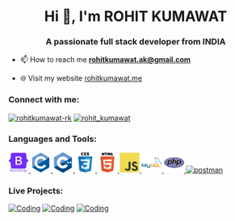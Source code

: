 <h1 align="center">Hi 👋, I'm ROHIT KUMAWAT</h1>
<h3 align="center">A passionate full stack developer from INDIA</h3>

- 📫 How to reach me **rohitkumawat.ak@gmail.com**

- 🌐 Visit my website [rohitkumawat.me](https://rohitkumawat.me)

<h3 align="left">Connect with me:</h3>
<p align="left">
<a href="https://linkedin.com/in/rohitkumawat-rk" target="blank"><img align="center" src="https://raw.githubusercontent.com/rahuldkjain/github-profile-readme-generator/master/src/images/icons/Social/linked-in-alt.svg" alt="rohitkumawat-rk" height="30" width="40" /></a>
<a href="https://www.leetcode.com/rohit_kumawat" target="blank"><img align="center" src="https://raw.githubusercontent.com/rahuldkjain/github-profile-readme-generator/master/src/images/icons/Social/leet-code.svg" alt="rohit_kumawat" height="30" width="40" /></a>
</p>

<h3 align="left">Languages and Tools:</h3>
<p align="left"> <a href="https://getbootstrap.com" target="_blank" rel="noreferrer"> <img src="https://raw.githubusercontent.com/devicons/devicon/master/icons/bootstrap/bootstrap-plain-wordmark.svg" alt="bootstrap" width="40" height="40"/> </a> <a href="https://www.cprogramming.com/" target="_blank" rel="noreferrer"> <img src="https://raw.githubusercontent.com/devicons/devicon/master/icons/c/c-original.svg" alt="c" width="40" height="40"/> </a> <a href="https://www.w3schools.com/cpp/" target="_blank" rel="noreferrer"> <img src="https://raw.githubusercontent.com/devicons/devicon/master/icons/cplusplus/cplusplus-original.svg" alt="cplusplus" width="40" height="40"/> </a> <a href="https://www.w3schools.com/css/" target="_blank" rel="noreferrer"> <img src="https://raw.githubusercontent.com/devicons/devicon/master/icons/css3/css3-original-wordmark.svg" alt="css3" width="40" height="40"/> </a> <a href="https://www.w3.org/html/" target="_blank" rel="noreferrer"> <img src="https://raw.githubusercontent.com/devicons/devicon/master/icons/html5/html5-original-wordmark.svg" alt="html5" width="40" height="40"/> </a> <a href="https://developer.mozilla.org/en-US/docs/Web/JavaScript" target="_blank" rel="noreferrer"> <img src="https://raw.githubusercontent.com/devicons/devicon/master/icons/javascript/javascript-original.svg" alt="javascript" width="40" height="40"/> </a> <a href="https://www.mysql.com/" target="_blank" rel="noreferrer"> <img src="https://raw.githubusercontent.com/devicons/devicon/master/icons/mysql/mysql-original-wordmark.svg" alt="mysql" width="40" height="40"/> </a> <a href="https://www.php.net" target="_blank" rel="noreferrer"> <img src="https://raw.githubusercontent.com/devicons/devicon/master/icons/php/php-original.svg" alt="php" width="40" height="40"/> </a> <a href="https://postman.com" target="_blank" rel="noreferrer"> <img src="https://www.vectorlogo.zone/logos/getpostman/getpostman-icon.svg" alt="postman" width="40" height="40"/> </a> </p>

<h3>Live Projects: </h3>
<p align="left">  
  <a href="https://www.rohitkumawat.me/" target="blank" rel="noreferrer"><img alt="Coding"  width="275"  src="https://github.com/user-attachments/assets/5191d49e-4bdc-4f03-8ef4-e331c9b6a210"/></a>
  <a href="https://css-animation-delta.vercel.app" target="blank" rel="noreferrer"><img alt="Coding"  width="275"  src="https://github.com/rohit-kumawat12/css-animation/assets/110055860/7cad02e1-f515-42a3-b39d-d4555dd1c817"/></a>
  <a href="https://image-steganography-five.vercel.app/" target="blank" rel="noreferrer"><img alt="Coding"  width="275"  src="https://github.com/user-attachments/assets/77a58b9d-7a98-4498-8d8c-ad62e751b749"/></a>
</p>
<img alt="Visitor Count" height="0" width="0" src="https://profile-counter.glitch.me/rohit-kumawat12/count.svg" style="display:none;"/>
